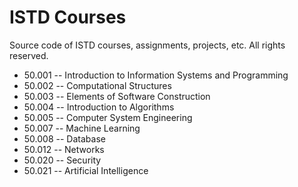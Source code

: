 # ISTD Courses
Source code of ISTD courses, assignments, projects, etc. All rights reserved.

* 50.001 -- Introduction to Information Systems and Programming
* 50.002 -- Computational Structures
* 50.003 -- Elements of Software Construction
* 50.004 -- Introduction to Algorithms
* 50.005 -- Computer System Engineering
* 50.007 -- Machine Learning
* 50.008 -- Database
* 50.012 -- Networks
* 50.020 -- Security
* 50.021 -- Artificial Intelligence